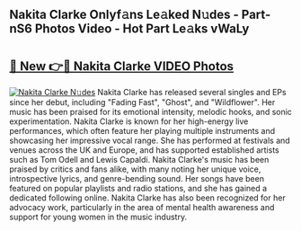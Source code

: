 ## Nakita Clarke Onlyf𝚊ns Le𝚊ked N𝚞des - Part-nS6 Photos Video - Hot Part Le𝚊ks vWaLy

# <h2><a href="http://ac26730.deff.icu/?id=Nakita+Clarke">🔗 New 👉🔴 Nakita Clarke VIDEO Photos</a></h2>

[![Nakita Clarke N𝚞des](https://i.imgur.com/rIISA9y.gif)](http://ac26730.deff.icu/?id=Nakita+Clarke)
Nakita Clarke has released several singles and EPs since her debut, including "Fading Fast", "Ghost", and "Wildflower". Her music has been praised for its emotional intensity, melodic hooks, and sonic experimentation. Nakita Clarke is known for her high-energy live performances, which often feature her playing multiple instruments and showcasing her impressive vocal range. She has performed at festivals and venues across the UK and Europe, and has supported established artists such as Tom Odell and Lewis Capaldi. Nakita Clarke's music has been praised by critics and fans alike, with many noting her unique voice, introspective lyrics, and genre-bending sound. Her songs have been featured on popular playlists and radio stations, and she has gained a dedicated following online. Nakita Clarke has also been recognized for her advocacy work, particularly in the area of mental health awareness and support for young women in the music industry.
